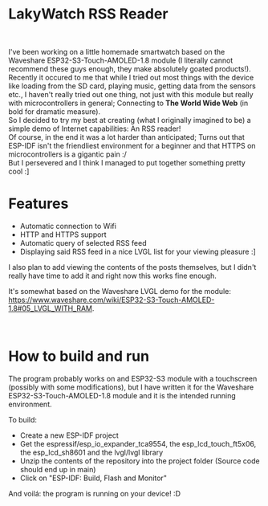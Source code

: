 # LakyWatch RSS Reader
<br>

I've been working on a little homemade smartwatch based on the Waveshare ESP32-S3-Touch-AMOLED-1.8 module (I literally cannot recommend these guys enough, they make absolutely goated products!).
Recently it occured to me that while I tried out most things with the device like loading from the SD card, playing music, getting data from the sensors etc., I haven't really tried out one thing, not just with this module but really with microcontrollers in general; Connecting to **The World Wide Web** (in bold for dramatic measure). <br>
So I decided to try my best at creating (what I originally imagined to be) a simple demo of Internet capabilities: An RSS reader! <br>
Of course, in the end it was a lot harder than anticipated; Turns out that ESP-IDF isn't the friendliest environment for a beginner and that HTTPS on microcontrollers is a gigantic pain :/ <br>
But I persevered and I think I managed to put together something pretty cool :]
<br>

# Features
- Automatic connection to Wifi
- HTTP and HTTPS support
- Automatic query of selected RSS feed
- Displaying said RSS feed in a nice LVGL list for your viewing pleasure :]

I also plan to add viewing the contents of the posts themselves, but I didn't really have time to add it and right now this works fine enough.

It's somewhat based on the Waveshare LVGL demo for the module: https://www.waveshare.com/wiki/ESP32-S3-Touch-AMOLED-1.8#05_LVGL_WITH_RAM.

<br>

# How to build and run
The program probably works on and ESP32-S3 module with a touchscreen (possibly with some modifications), but I have written it for the Waveshare ESP32-S3-Touch-AMOLED-1.8 module and it is the intended running environment. <br>

To build:
- Create a new ESP-IDF project
- Get the espressif/esp_io_expander_tca9554, the esp_lcd_touch_ft5x06, the esp_lcd_sh8601 and the lvgl/lvgl library
- Unzip the contents of the repository into the project folder (Source code should end up in main)
- Click on "ESP-IDF: Build, Flash and Monitor"

And voilá: the program is running on your device! :D



